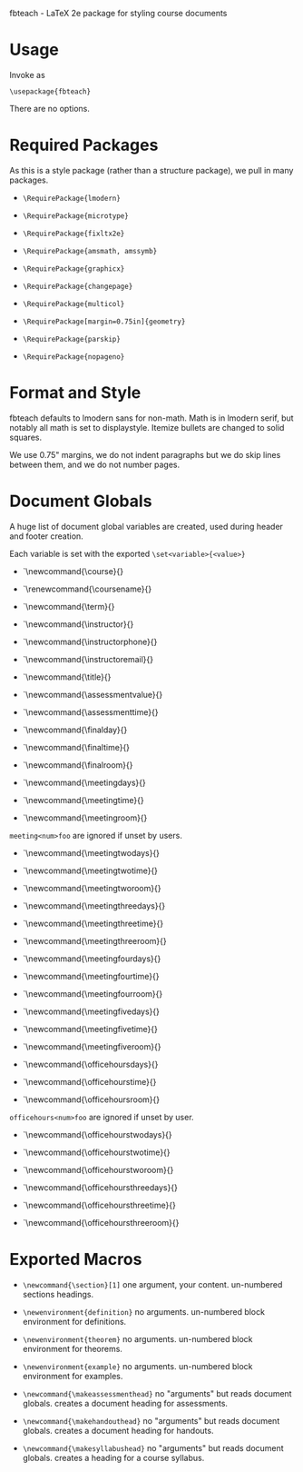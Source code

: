 fbteach - LaTeX 2e package for styling course documents

# Usage

Invoke as

    \usepackage{fbteach}

There are no options.

# Required Packages

As this is a style package (rather than a structure package), we pull in
many packages.

- `\RequirePackage{lmodern}`
- `\RequirePackage{microtype}`
- `\RequirePackage{fixltx2e}`

- `\RequirePackage{amsmath, amssymb}`
- `\RequirePackage{graphicx}`
- `\RequirePackage{changepage}`
- `\RequirePackage{multicol}`

- `\RequirePackage[margin=0.75in]{geometry}`
- `\RequirePackage{parskip}`
- `\RequirePackage{nopageno}`

# Format and Style

fbteach defaults to lmodern sans for non-math. Math is in lmodern serif,
but notably all math is set to displaystyle. Itemize bullets are changed
to solid squares.

We use 0.75" margins, we do not indent paragraphs but we do skip lines
between them, and we do not number pages.

# Document Globals

A huge list of document global variables are created, used during
header and footer creation.

Each variable is set with the exported `\set<variable>{<value>}`

- `\newcommand{\course}{}
- `\renewcommand{\coursename}{}
- `\newcommand{\term}{}

- `\newcommand{\instructor}{}
- `\newcommand{\instructorphone}{}
- `\newcommand{\instructoremail}{}

- `\newcommand{\title}{}
- `\newcommand{\assessmentvalue}{}
- `\newcommand{\assessmenttime}{}

- `\newcommand{\finalday}{}
- `\newcommand{\finaltime}{}
- `\newcommand{\finalroom}{}

- `\newcommand{\meetingdays}{}
- `\newcommand{\meetingtime}{}
- `\newcommand{\meetingroom}{}

`meeting<num>foo` are ignored if unset by users.

- `\newcommand{\meetingtwodays}{}
- `\newcommand{\meetingtwotime}{}
- `\newcommand{\meetingtworoom}{}

- `\newcommand{\meetingthreedays}{}
- `\newcommand{\meetingthreetime}{}
- `\newcommand{\meetingthreeroom}{}

- `\newcommand{\meetingfourdays}{}
- `\newcommand{\meetingfourtime}{}
- `\newcommand{\meetingfourroom}{}

- `\newcommand{\meetingfivedays}{}
- `\newcommand{\meetingfivetime}{}
- `\newcommand{\meetingfiveroom}{}

- `\newcommand{\officehoursdays}{}
- `\newcommand{\officehourstime}{}
- `\newcommand{\officehoursroom}{}

`officehours<num>foo` are ignored if unset by user.

- `\newcommand{\officehourstwodays}{}
- `\newcommand{\officehourstwotime}{}
- `\newcommand{\officehourstworoom}{}

- `\newcommand{\officehoursthreedays}{}
- `\newcommand{\officehoursthreetime}{}
- `\newcommand{\officehoursthreeroom}{}

# Exported Macros

- `\newcommand{\section}[1]`
  one argument, your content.
  un-numbered sections headings.

- `\newenvironment{definition}`
  no arguments.
  un-numbered block environment for definitions.

- `\newenvironment{theorem}`
  no arguments.
  un-numbered block environment for theorems.

- `\newenvironment{example}`
  no arguments.
  un-numbered block environment for examples.

- `\newcommand{\makeassessmenthead}`
  no "arguments" but reads document globals.
  creates a document heading for assessments.

- `\newcommand{\makehandouthead}`
  no "arguments" but reads document globals.
  creates a document heading for handouts.

- `\newcommand{\makesyllabushead}`
  no "arguments" but reads document globals.
  creates a heading for a course syllabus.
